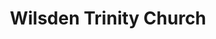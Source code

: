 ---
Name: Wilsden Trinity Church
Area: Wilsden
Address: Chapel Row, Wilsden
Postcode: BD15 0EQ
Web: https://bradfordnorth.org.uk/wilsden-church/
Facebook: 
Lat: 
Lng: 
Member: 'no '
Description: Methodist / United Reformed Church in Wilsden
splash: Wilsden-Trinity-Church.jpg
image-credit: 
internal-link: 
internal-link-text: 
LastUpdated: '2025-07-01'
closed-date: 
title: Wilsden Trinity Church
permalink: "/venues/wilsden_trinity_church.html"
layout: venue_page
---